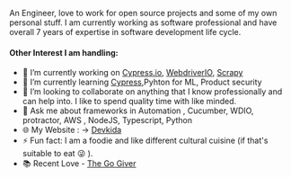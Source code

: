 
An Engineer, love to work for open source projects and some of my own personal stuff.
I am currently working as software professional and have overall 7 years of expertise in software development life cycle.

#### Other Interest I am handling: 

- 🔭 I’m currently working on [Cypress.io](https://github.com/cypress-io), [WebdriverIO](https://github.com/webdriverio), [Scrapy](https://github.com/scrapy/scrapy)
- 🌱 I’m currently learning [Cypress](https://github.com/cypress-io),Pyhton for ML, Product security
- 👯 I’m looking to collaborate on anything that I know professionally and can help into. I like to spend quality time with like minded.
- 💬 Ask me about frameworks in Automation , Cucumber, WDIO, protractor, AWS , NodeJS, Typescript, Python
- :globe_with_meridians: My Website : -> [Devkida](https://www.devkida.com) 
- ⚡ Fun fact: I am a foodie and like different cultural cuisine (if that's suitable to eat :stuck_out_tongue_winking_eye: ).
- :books: Recent Love - [The Go Giver](https://g.co/kgs/CASxbS)
